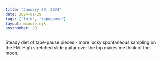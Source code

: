 ```yaml
---
title: "January 29, 2024"
date: 2024-01-29
tags: ['1min', 'tapepause']
layout: minute.njk
postnumber: 29
---
```



Steady diet of tape-pause pieces - more lucky spontaneous sampling on the FM. High stretched slide guitar over the top makes me think of the moon.  




